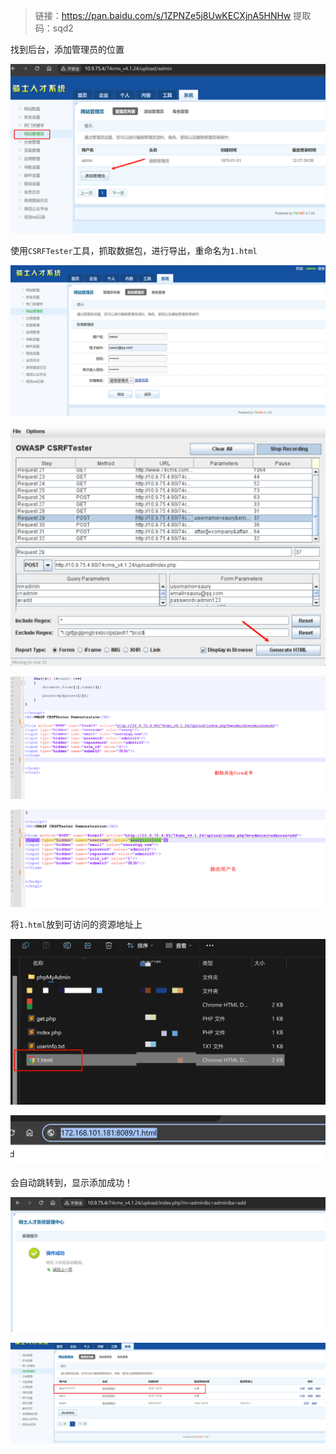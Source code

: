 

> 链接：https://pan.baidu.com/s/1ZPNZe5j8UwKECXjnA5HNHw 提取码：sqd2 

找到后台，添加管理员的位置

![image-20231227100436561](./imgs/image-20231227100436561.png)

使用`CSRFTester`工具，抓取数据包，进行导出，重命名为`1.html`

![image-20231227100617825](./imgs/image-20231227100617825.png)

![image-20231227100644846](./imgs/image-20231227100644846.png)

![image-20231227100755952](./imgs/image-20231227100755952.png)

![image-20231227100819205](./imgs/image-20231227100819205.png)

将`1.html`放到可访问的资源地址上

![image-20231227100949055](./imgs/image-20231227100949055.png)

![image-20231227100934223](./imgs/image-20231227100934223.png)

会自动跳转到，显示添加成功！

![image-20231227101027951](./imgs/image-20231227101027951.png)

![image-20231227101050250](./imgs/image-20231227101050250.png)